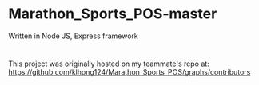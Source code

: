 # Marathon_Sports_POS-master
Written in Node JS, Express framework
#
This project was originally hosted on my teammate's repo at:
https://github.com/klhong124/Marathon_Sports_POS/graphs/contributors
